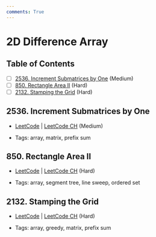 ```yaml
---
comments: True
---
```


# 2D Difference Array

## Table of Contents

- [ ] [2536. Increment Submatrices by One](https://leetcode.cn/problems/increment-submatrices-by-one/) (Medium)
- [ ] [850. Rectangle Area II](https://leetcode.cn/problems/rectangle-area-ii/) (Hard)
- [ ] [2132. Stamping the Grid](https://leetcode.cn/problems/stamping-the-grid/) (Hard)

## 2536. Increment Submatrices by One

-   [LeetCode](https://leetcode.com/problems/increment-submatrices-by-one/) | [LeetCode CH](https://leetcode.cn/problems/increment-submatrices-by-one/) (Medium)

-   Tags: array, matrix, prefix sum
## 850. Rectangle Area II

-   [LeetCode](https://leetcode.com/problems/rectangle-area-ii/) | [LeetCode CH](https://leetcode.cn/problems/rectangle-area-ii/) (Hard)

-   Tags: array, segment tree, line sweep, ordered set
## 2132. Stamping the Grid

-   [LeetCode](https://leetcode.com/problems/stamping-the-grid/) | [LeetCode CH](https://leetcode.cn/problems/stamping-the-grid/) (Hard)

-   Tags: array, greedy, matrix, prefix sum
